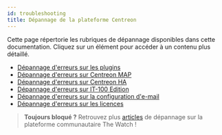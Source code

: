 ```yaml
---
id: troubleshooting
title: Dépannage de la plateforme Centreon
---
```


Cette page répertorie les rubriques de dépannage disponibles dans cette documentation. Cliquez sur un élément pour accéder à un contenu plus détaillé. 

* [Dépannage d'erreurs sur les plugins](/pp/integrations/plugin-packs/getting-started/how-to-guides/troubleshooting-plugins)
* [Dépannage d'erreurs sur Centreon MAP](../graph-views/troubleshooter.md)
* [Dépannage d'erreurs sur Centreon HA](../administration/centreon-ha/troubleshooting-guide.md)
* [Dépannage d'erreurs sur IT-100 Edition](../getting-started/it100.md#dépannage-de-la-solution-it-100)
* [Dépannage d'erreurs sur la configuration d'e-mail](../administration/postfix.md#tester-et-diagnostiquer-postfix)
* [Dépannage d'erreurs sur les licences](../administration/licenses.md#dépanner-les-erreurs-sur-les-licences)

> **Toujours bloqué ?**
Retrouvez plus [articles](https://thewatch.centreon.com/troubleshooting-41) de dépannage sur la plateforme communautaire The Watch !
